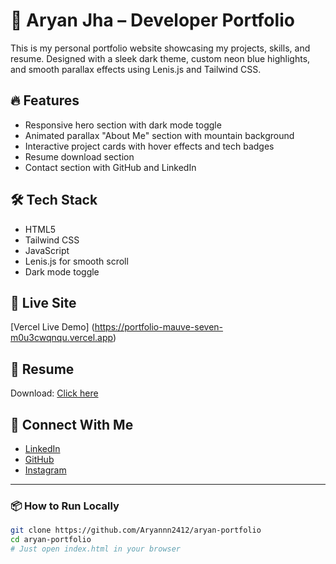 # 🚀 Aryan Jha – Developer Portfolio

This is my personal portfolio website showcasing my projects, skills, and resume. Designed with a sleek dark theme, custom neon blue highlights, and smooth parallax effects using Lenis.js and Tailwind CSS.

## 🔥 Features

- Responsive hero section with dark mode toggle
- Animated parallax "About Me" section with mountain background
- Interactive project cards with hover effects and tech badges
- Resume download section
- Contact section with GitHub and LinkedIn

## 🛠️ Tech Stack

- HTML5
- Tailwind CSS
- JavaScript
- Lenis.js for smooth scroll
- Dark mode toggle

## 🔗 Live Site

[Vercel Live Demo] (https://portfolio-mauve-seven-m0u3cwqnqu.vercel.app)

## 📄 Resume

Download: [Click here](https://drive.google.com/uc?export=download&id=192GCBwwR-Nm9BEZ5kxGpnxBsP-MP7bJC)

## 🤝 Connect With Me

- [LinkedIn](https://www.linkedin.com/in/aryan-jha-984762228/)
- [GitHub](https://github.com/Aryannn2412)
- [Instagram](https://www.instagram.com/yourusername)

---

### 📦 How to Run Locally

```bash
git clone https://github.com/Aryannn2412/aryan-portfolio
cd aryan-portfolio
# Just open index.html in your browser
